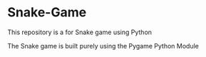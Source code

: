 # Snake-Game
This repository is a for Snake game using Python

The Snake game is built purely using the Pygame Python Module
